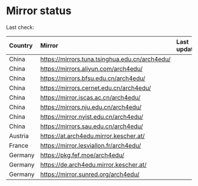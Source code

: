 <script src="./time.js"></script>
# Mirror status
Last check: <script type="text/javascript">localize(1712603699.5493867);</script>

|Country|Mirror|Last update|
|:------|:-----|:----------|
|China|https://mirrors.tuna.tsinghua.edu.cn/arch4edu/|<script type="text/javascript">localize(1712601313);</script>|
|China|https://mirrors.aliyun.com/arch4edu/|<script type="text/javascript">localize(1712559376);</script>|
|China|https://mirrors.bfsu.edu.cn/arch4edu/|<script type="text/javascript">localize(1712559376);</script>|
|China|https://mirrors.cernet.edu.cn/arch4edu/|<script type="text/javascript">localize(1712601313);</script>|
|China|https://mirror.iscas.ac.cn/arch4edu/|<script type="text/javascript">localize(1712559376);</script>|
|China|https://mirrors.nju.edu.cn/arch4edu/|<script type="text/javascript">localize(1712514517);</script>|
|China|https://mirror.nyist.edu.cn/arch4edu/|<script type="text/javascript">localize(1712559376);</script>|
|China|https://mirrors.sau.edu.cn/arch4edu/|<script type="text/javascript">localize(1712559376);</script>|
|Austria|https://at.arch4edu.mirror.kescher.at/|<script type="text/javascript">localize(1712559376);</script>|
|France|https://mirror.lesviallon.fr/arch4edu/|<script type="text/javascript">localize(1712558059);</script>|
|Germany|https://pkg.fef.moe/arch4edu/|<script type="text/javascript">localize(1712559376);</script>|
|Germany|https://de.arch4edu.mirror.kescher.at/|<script type="text/javascript">localize(1712559376);</script>|
|Germany|https://mirror.sunred.org/arch4edu/|<script type="text/javascript">localize(1712559376);</script>|

<script src="./tablefilter/tablefilter.js"></script>
<script src="./table.js"></script>